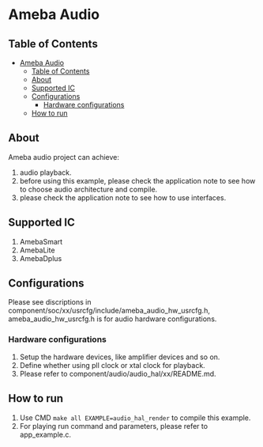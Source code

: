 # Ameba Audio

## Table of Contents

- [Ameba Audio](#ameba-audio)
	- [Table of Contents](#table-of-contents)
	- [About ](#about-)
	- [Supported IC ](#supported-ic-)
	- [Configurations ](#configurations-)
		- [Hardware configurations](#hardware-configurations)
	- [How to run ](#how-to-run-)

## About <a name = "about"></a>

Ameba audio project can achieve:
1. audio playback.
2. before using this example, please check the application note to see how to choose audio architecture and compile.
3. please check the application note to see how to use interfaces.

## Supported IC <a name = "supported-ic"></a>
1. AmebaSmart
2. AmebaLite
3. AmebaDplus

## Configurations <a name = "configurations"></a>

Please see discriptions in component/soc/xx/usrcfg/include/ameba_audio_hw_usrcfg.h, ameba_audio_hw_usrcfg.h is for audio hardware configurations.

### Hardware configurations

1. Setup the hardware devices, like amplifier devices and so on.
2. Define whether using pll clock or xtal clock for playback.
3. Please refer to component/audio/audio_hal/xx/README.md.

## How to run <a name = "How to run"></a>
1. Use CMD `make all EXAMPLE=audio_hal_render` to compile this example.
2. For playing run command and parameters, please refer to app_example.c.
